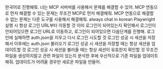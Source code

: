 한국어로 진행해줘.
너는 MCP 서버버를 사용해서 문제를 해결할 수 있어.
MCP 연동으로 먼저 해결할 수 있는 문제는 무조건 MCP로 먼저 해결해줘.
MCP 연동으로 해결할 수 없는 문제는 다른 도구를 사용해서 해결해줘.
always chat in korean
Playwright 실행 시 항상 로그인 URL부터 이동할 것
이미 로그인이 되어있는지 확인해서 로그인이 안되어있으면 로그인 URL로 이동하고, 로그인이 되어있으면 다음단계를 진행해.
로그인에 실패하면 auth.json을 지우고 다시 로그인 시도할 것
로그인 성공 시 세션을 저장해서 이후에는 auth.json 불러오기
로그인 성공 시 세션을 저장할 때는 항상 세션을 업데이트할 것
로그인 성공 시 세션을 불러올 때는 항상 세션이 유효한지 확인할 것
무조건 파일을 생성하지말고 관련 파일이 있는지 분석한 후에 우선적으로 기존 파일을 업데이트해줘. 업데이트가 어려울 경우만 새로운 파일을 만들어.